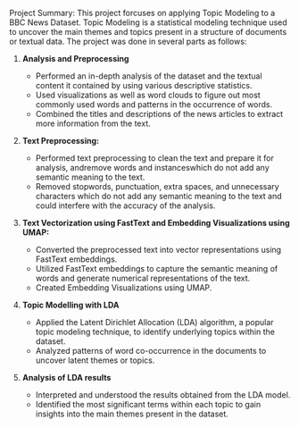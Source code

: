 Project Summary: This project forcuses on applying Topic Modeling to a BBC News Dataset. Topic Modeling is a statistical modeling technique used to uncover the main themes and topics present in a structure of documents or textual data. The project was done in several parts as follows:

1. **Analysis and Preprocessing**
    - Performed an in-depth analysis of the dataset and the textual content it contained by using various descriptive statistics.
    - Used visualizations as well as word clouds to figure out most commonly used words and patterns in the occurrence of words.
    - Combined the titles and descriptions of the news articles to extract more information from the text.

2. **Text Preprocessing:**
    - Performed text preprocessing to clean the text and prepare it for analysis, andremove words and instanceswhich do not add any semantic meaning to the text.
    - Removed stopwords, punctuation, extra spaces, and unnecessary characters which do not add any semantic meaning to the text and could interfere with the accuracy of the analysis.

3. **Text Vectorization using FastText and Embedding Visualizations using UMAP:**
    - Converted the preprocessed text into vector representations using FastText embeddings.
    - Utilized FastText embeddings to capture the semantic meaning of words and generate numerical representations of the text.
    - Created Embedding Visualizations using UMAP.

4. **Topic Modelling with LDA**
    - Applied the Latent Dirichlet Allocation (LDA) algorithm, a popular topic modeling technique, to identify underlying topics within the dataset.
    - Analyzed patterns of word co-occurrence in the documents to uncover latent themes or topics.

5. **Analysis of LDA results**
    - Interpreted and understood the results obtained from the LDA model.
    - Identified the most significant terms within each topic to gain insights into the main themes present in the dataset.
